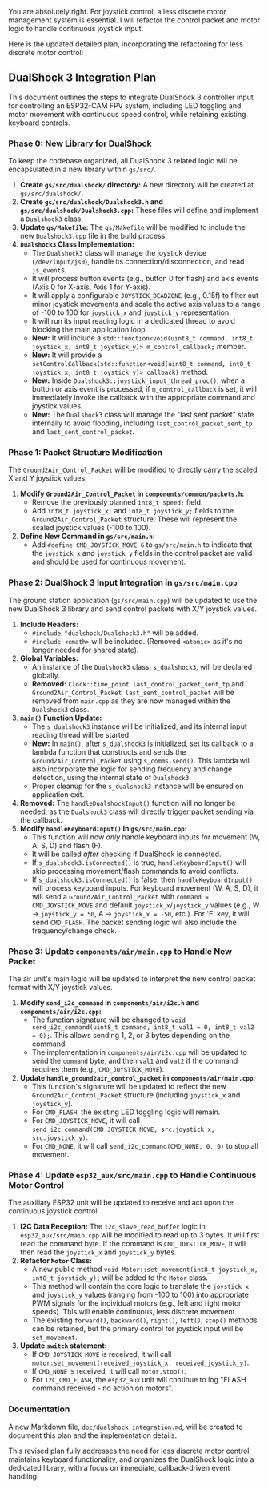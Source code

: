 You are absolutely right. For joystick control, a less discrete motor management system is essential. I will refactor the control packet and motor logic to handle continuous joystick input.

Here is the updated detailed plan, incorporating the refactoring for less discrete motor control:

## DualShock 3 Integration Plan

This document outlines the steps to integrate DualShock 3 controller input for controlling an ESP32-CAM FPV system, including LED toggling and motor movement with continuous speed control, while retaining existing keyboard controls.

### Phase 0: New Library for DualShock

To keep the codebase organized, all DualShock 3 related logic will be encapsulated in a new library within `gs/src/`.

1.  **Create `gs/src/dualshock/` directory:** A new directory will be created at `gs/src/dualshock/`.
2.  **Create `gs/src/dualshock/Dualshock3.h` and `gs/src/dualshock/Dualshock3.cpp`:** These files will define and implement a `Dualshock3` class.
3.  **Update `gs/Makefile`:** The `gs/Makefile` will be modified to include the new `Dualshock3.cpp` file in the build process.
4.  **`Dualshock3` Class Implementation:**
    *   The `Dualshock3` class will manage the joystick device (`/dev/input/js0`), handle its connection/disconnection, and read `js_event`s.
    *   It will process button events (e.g., button 0 for flash) and axis events (Axis 0 for X-axis, Axis 1 for Y-axis).
    *   It will apply a configurable `JOYSTICK_DEADZONE` (e.g., 0.15f) to filter out minor joystick movements and scale the active axis values to a range of -100 to 100 for `joystick_x` and `joystick_y` representation.
    *   It will run its input reading logic in a dedicated thread to avoid blocking the main application loop.
    *   **New:** It will include a `std::function<void(uint8_t command, int8_t joystick_x, int8_t joystick_y)> m_control_callback;` member.
    *   **New:** It will provide a `setControlCallback(std::function<void(uint8_t command, int8_t joystick_x, int8_t joystick_y)> callback)` method.
    *   **New:** Inside `Dualshock3::joystick_input_thread_proc()`, when a button or axis event is processed, if `m_control_callback` is set, it will immediately invoke the callback with the appropriate command and joystick values.
    *   **New:** The `Dualshock3` class will manage the "last sent packet" state internally to avoid flooding, including `last_control_packet_sent_tp` and `last_sent_control_packet`.

### Phase 1: Packet Structure Modification

The `Ground2Air_Control_Packet` will be modified to directly carry the scaled X and Y joystick values.

1.  **Modify `Ground2Air_Control_Packet` in `components/common/packets.h`:**
    *   Remove the previously planned `int8_t speed;` field.
    *   Add `int8_t joystick_x;` and `int8_t joystick_y;` fields to the `Ground2Air_Control_Packet` structure. These will represent the scaled joystick values (-100 to 100).
2.  **Define New Command in `gs/src/main.h`:**
    *   Add `#define CMD_JOYSTICK_MOVE 6` to `gs/src/main.h` to indicate that the `joystick_x` and `joystick_y` fields in the control packet are valid and should be used for continuous movement.

### Phase 2: DualShock 3 Input Integration in `gs/src/main.cpp`

The ground station application (`gs/src/main.cpp`) will be updated to use the new DualShock 3 library and send control packets with X/Y joystick values.

1.  **Include Headers:**
    *   `#include "dualshock/Dualshock3.h"` will be added.
    *   `#include <cmath>` will be included. (Removed `<atomic>` as it's no longer needed for shared state).
2.  **Global Variables:**
    *   An instance of the `Dualshock3` class, `s_dualshock3`, will be declared globally.
    *   **Removed:** `Clock::time_point last_control_packet_sent_tp` and `Ground2Air_Control_Packet last_sent_control_packet` will be removed from `main.cpp` as they are now managed within the `Dualshock3` class.
3.  **`main()` Function Update:**
    *   The `s_dualshock3` instance will be initialized, and its internal input reading thread will be started.
    *   **New:** In `main()`, after `s_dualshock3` is initialized, set its callback to a lambda function that constructs and sends the `Ground2Air_Control_Packet` using `s_comms.send()`. This lambda will also incorporate the logic for sending frequency and change detection, using the internal state of `Dualshock3`.
    *   Proper cleanup for the `s_dualshock3` instance will be ensured on application exit.
4.  **Removed:** The `handleDualshockInput()` function will no longer be needed, as the `Dualshock3` class will directly trigger packet sending via the callback.
5.  **Modify `handleKeyboardInput()` in `gs/src/main.cpp`:**
    *   This function will now *only* handle keyboard inputs for movement (W, A, S, D) and flash (F).
    *   It will be called *after* checking if DualShock is connected.
    *   If `s_dualshock3.isConnected()` is true, `handleKeyboardInput()` will skip processing movement/flash commands to avoid conflicts.
    *   If `s_dualshock3.isConnected()` is false, then `handleKeyboardInput()` will process keyboard inputs. For keyboard movement (W, A, S, D), it will send a `Ground2Air_Control_Packet` with `command = CMD_JOYSTICK_MOVE` and default `joystick_x`/`joystick_y` values (e.g., W -> `joystick_y = 50`, A -> `joystick_x = -50`, etc.). For 'F' key, it will send `CMD_FLASH`. The packet sending logic will also include the frequency/change check.

### Phase 3: Update `components/air/main.cpp` to Handle New Packet

The air unit's main logic will be updated to interpret the new control packet format with X/Y joystick values.

1.  **Modify `send_i2c_command` in `components/air/i2c.h` and `components/air/i2c.cpp`:**
    *   The function signature will be changed to `void send_i2c_command(uint8_t command, int8_t val1 = 0, int8_t val2 = 0);`. This allows sending 1, 2, or 3 bytes depending on the command.
    *   The implementation in `components/air/i2c.cpp` will be updated to send the `command` byte, and then `val1` and `val2` if the command requires them (e.g., `CMD_JOYSTICK_MOVE`).
2.  **Update `handle_ground2air_control_packet` in `components/air/main.cpp`:**
    *   This function's signature will be updated to reflect the new `Ground2Air_Control_Packet` structure (including `joystick_x` and `joystick_y`).
    *   For `CMD_FLASH`, the existing LED toggling logic will remain.
    *   For `CMD_JOYSTICK_MOVE`, it will call `send_i2c_command(CMD_JOYSTICK_MOVE, src.joystick_x, src.joystick_y)`.
    *   For `CMD_NONE`, it will call `send_i2c_command(CMD_NONE, 0, 0)` to stop all movement.

### Phase 4: Update `esp32_aux/src/main.cpp` to Handle Continuous Motor Control

The auxiliary ESP32 unit will be updated to receive and act upon the continuous joystick control.

1.  **I2C Data Reception:** The `i2c_slave_read_buffer` logic in `esp32_aux/src/main.cpp` will be modified to read up to 3 bytes. It will first read the command byte. If the command is `CMD_JOYSTICK_MOVE`, it will then read the `joystick_x` and `joystick_y` bytes.
2.  **Refactor `Motor` Class:**
    *   A new public method `void Motor::set_movement(int8_t joystick_x, int8_t joystick_y);` will be added to the `Motor` class.
    *   This method will contain the core logic to translate the `joystick_x` and `joystick_y` values (ranging from -100 to 100) into appropriate PWM signals for the individual motors (e.g., left and right motor speeds). This will enable continuous, less discrete movement.
    *   The existing `forward()`, `backward()`, `right()`, `left()`, `stop()` methods can be retained, but the primary control for joystick input will be `set_movement`.
3.  **Update `switch` statement:**
    *   If `CMD_JOYSTICK_MOVE` is received, it will call `motor.set_movement(received_joystick_x, received_joystick_y)`.
    *   If `CMD_NONE` is received, it will call `motor.stop()`.
    *   For `I2C_CMD_FLASH`, the `esp32_aux` unit will continue to log "FLASH command received - no action on motors".

### Documentation

A new Markdown file, `doc/dualshock_integration.md`, will be created to document this plan and the implementation details.

This revised plan fully addresses the need for less discrete motor control, maintains keyboard functionality, and organizes the DualShock logic into a dedicated library, with a focus on immediate, callback-driven event handling.
